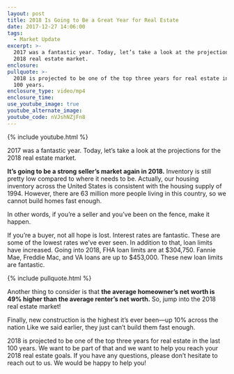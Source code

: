 ```yaml
---
layout: post
title: 2018 Is Going to Be a Great Year for Real Estate
date: 2017-12-27 14:06:00
tags:
  - Market Update
excerpt: >-
  2017 was a fantastic year. Today, let’s take a look at the projections for the
  2018 real estate market.
enclosure:
pullquote: >-
  2018 is projected to be one of the top three years for real estate in the last
  100 years.
enclosure_type: video/mp4
enclosure_time:
use_youtube_image: true
youtube_alternate_image:
youtube_code: nVJshNZjFn8
---
```



{% include youtube.html %}

2017 was a fantastic year. Today, let’s take a look at the projections for the 2018 real estate market.

**It’s going to be a strong seller’s market again in 2018.** Inventory is still pretty low compared to where it needs to be. Actually, our housing inventory across the United States is consistent with the housing supply of 1994. However, there are 63 million more people living in this country, so we cannot build homes fast enough.

In other words, if you’re a seller and you’ve been on the fence, make it happen.

If you’re a buyer, not all hope is lost. Interest rates are fantastic. These are some of the lowest rates we’ve ever seen. In addition to that, loan limits have increased. Going into 2018, FHA loan limits are at $304,750. Fannie Mae, Freddie Mac, and VA loans are up to $453,000. These new loan limits are fantastic.

{% include pullquote.html %}

Another thing to consider is that **the average homeowner’s net worth is 49% higher than the average renter’s net worth.** So, jump into the 2018 real estate market!

Finally, new construction is the highest it’s ever been—up 10% across the nation Like we said earlier, they just can’t build them fast enough.

2018 is projected to be one of the top three years for real estate in the last 100 years. We want to be part of that and we want to help you reach your 2018 real estate goals. If you have any questions, please don’t hesitate to reach out to us. We would be happy to help you!